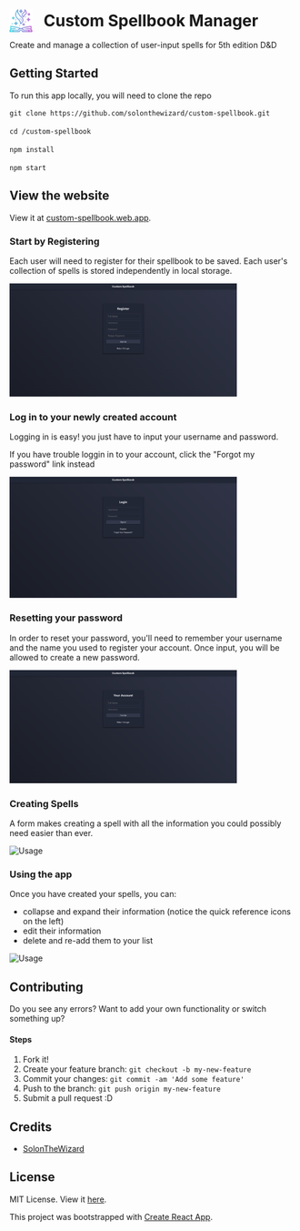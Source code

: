 <div style="display: flex; align-items: center;"><img alt="logo" src="https://github.com/SolonTheWizard/custom-spellbook/raw/master/public/logo192.png" style="max-height: 40px; margin-right: 20px;"><h1 style="margin: 0;">Custom Spellbook Manager</h1></div>

Create and manage a collection of user-input spells for 5th edition D&D


## Getting Started

To run this app locally, you will need to clone the repo

```
git clone https://github.com/solonthewizard/custom-spellbook.git

cd /custom-spellbook

npm install

npm start
```

## View the website

View it at [custom-spellbook.web.app](https://custom-spellbook.web.app/).

### Start by Registering
Each user will need to register for their spellbook to be saved. Each user's collection of spells is stored independently in local storage.

<img src='/documentation/register-page.png' width='400px'>

### Log in to your newly created account
Logging in is easy! you just have to input your username and password.

If you have trouble loggin in to your account, click the "Forgot my password" link instead

<img src='/documentation/login-page.png' width='400px'>

### Resetting your password
In order to reset your password, you'll need to remember your username and the name you used to register your account.
Once input, you will be allowed to create a new password.

<img src='/documentation/reset-page.png' width='400px'>

### Creating Spells
A form makes creating a spell with all the information you could possibly need easier than ever.

![Usage](https://thumbs.gfycat.com/FortunateEnviousHalcyon-size_restricted.gif)

### Using the app
Once you have created your spells, you can:
 - collapse and expand their information (notice the quick reference icons on the left)
 - edit their information
 - delete and re-add them to your list

![Usage](https://thumbs.gfycat.com/CarelessWellgroomedIberianbarbel-size_restricted.gif)



## Contributing

Do you see any errors? Want to add your own functionality or switch something up?

#### Steps

1. Fork it!
2. Create your feature branch: `git checkout -b my-new-feature`
3. Commit your changes: `git commit -am 'Add some feature'`
4. Push to the branch: `git push origin my-new-feature`
5. Submit a pull request :D

## Credits

* [SolonTheWizard](https://github.com/SolonTheWizard)

## License
MIT License. View it [here](LICENSE).


This project was bootstrapped with [Create React App](https://github.com/facebook/create-react-app).
